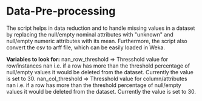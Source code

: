 # Data-Pre-processing
The script helps in data reduction and to handle missing values in a dataset by replacing the null/empty nominal attributes with "unknown" and null/empty numeric attributes with its mean. Furthermore, the script also convert the csv to arff file, which can be easily loaded in Weka.


**Variables to look for:** 
nan_row_threshold => Thresshold value for row/instances nan i.e. if a row has more than the threshold percentage of null/empty values it would be deleted from the dataset. Currently the value is set to 30.
nan_col_threshold => Thresshold value for column/attributes nan i.e. if a row has more than the threshold percentage of null/empty values it would be deleted from the dataset. Currently the value is set to 30.
